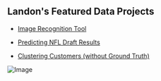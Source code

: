 ## Landon's Featured Data Projects
- [Image Recognition Tool](https://github.com/ljriser/ljriser.github.io/blob/main/fruit_%26_vegetable_recognition_for_automated_transactions.py)

- [Predicting NFL Draft Results](https://github.com/ljriser/ljriser.github.io/blob/main/nfl_draft_results_with_ml.py)

- [Clustering Customers (without Ground Truth)](https://github.com/ljriser/ljriser.github.io/blob/main/unsupervised_learning_project_understanding_the_customer.py)

![Image](https://encrypted-tbn0.gstatic.com/images?q=tbn:ANd9GcQ1laaz5AmOpqLBoGcu3sklXv4HUylW7TeVDA&usqp=CAU)
